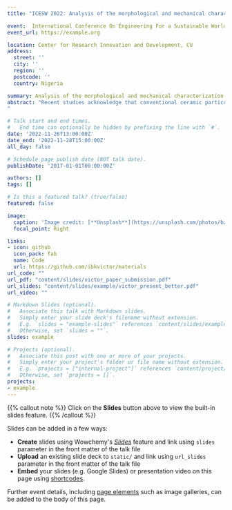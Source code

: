 ```yaml
---
title: "ICESW 2022: Analysis of the morphological and mechanical characterization of aluminium matrix composite reinforced with chitosan"

event:  International Conference On Engineering For a Sustainable World (ICESW) 2022
event_url: https://example.org

location: Center for Research Innovation and Development, CU
address:
  street: ''
  city: ''
  region: ''
  postcode: ''
  country: Nigeria

summary: Analysis of the morphological and mechanical characterization of aluminium matrix composite reinforced with chitosan
abstract: "Recent studies acknowledge that conventional ceramic particulate could be replaced by several agricultural by-products in the development of aluminium matrix composites because of its selection for their low cost and relative ubiquity. This study explores the development of aluminium matrix composite from AA6061 alloy reinforced with chitosan particulates at weight proportions (3, 6, 9, and 12wt.%). The study further characterises the developed composites using Scanning Electron Microscopy (SEM), Energy Dispersive Spectroscopy (EDS), X-ray Diffractometer (XRD), hardness, tensile and thermal and electrical conductivity test techniques. Results indicated that increasing chitosan content up to 10 wt. % enhanced the hardness performance, while tensile strength of the composites increased sporadically, as SEM images observed reinforcement links embedded in grain boundaries. However, the thermal and electrical conductivity diminished due to the addition of chitosan particulates to the alloy matrix. The overall study showed the great potential of chitosan polymer as reinforcement to aluminium alloy.
"

# Talk start and end times.
#   End time can optionally be hidden by prefixing the line with `#`.
date: '2022-11-26T13:00:00Z'
date_end: '2022-11-28T15:00:00Z'
all_day: false

# Schedule page publish date (NOT talk date).
publishDate: '2017-01-01T00:00:00Z'

authors: []
tags: []

# Is this a featured talk? (true/false)
featured: false

image:
  caption: 'Image credit: [**Unsplash**](https://unsplash.com/photos/bzdhc5b3Bxs)'
  focal_point: Right

links:
- icon: github
  icon_pack: fab
  name: Code
  url: https://github.com/ibkvictor/materials
url_code: ""
url_pdf: "content/slides/victor_paper_submission.pdf"
url_slides: "content/slides/example/victor_present_better.pdf"
url_video: ""

# Markdown Slides (optional).
#   Associate this talk with Markdown slides.
#   Simply enter your slide deck's filename without extension.
#   E.g. `slides = "example-slides"` references `content/slides/example-slides.md`.
#   Otherwise, set `slides = ""`.
slides: example

# Projects (optional).
#   Associate this post with one or more of your projects.
#   Simply enter your project's folder or file name without extension.
#   E.g. `projects = ["internal-project"]` references `content/project/deep-learning/index.md`.
#   Otherwise, set `projects = []`.
projects:
- example
---
```


{{% callout note %}}
Click on the **Slides** button above to view the built-in slides feature.
{{% /callout %}}

Slides can be added in a few ways:

- **Create** slides using Wowchemy's [*Slides*](https://wowchemy.com/docs/managing-content/#create-slides) feature and link using `slides` parameter in the front matter of the talk file
- **Upload** an existing slide deck to `static/` and link using `url_slides` parameter in the front matter of the talk file
- **Embed** your slides (e.g. Google Slides) or presentation video on this page using [shortcodes](https://wowchemy.com/docs/writing-markdown-latex/).

Further event details, including [page elements](https://wowchemy.com/docs/writing-markdown-latex/) such as image galleries, can be added to the body of this page.
